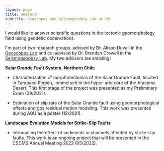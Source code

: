 ```yaml
---
layout: page
title: Research
subtitle: Geoscopes and Seismogeodesy Lab at UW
---
```


I would like to answer scientific questions in the tectonic geomorphology field using geodetic observations.  

I'm part of two research groups: advised by Dr. Alison Duvall in the [Geoscopes Lab](https://www.alisonrduvall.com) and co-advised by Dr. Brendan Crowell in the [Seismogeodesy Lab](https://sites.google.com/view/uwsglab/home/). My two advisors are amazing! 


**Salar Grande Fault System, Northern Chile**

- Characterization of morphotectonics of the Salar Grande Fault, located in Tarapaca Region, inmmersed in the hyper-arid core of the Atacama Desert. This first stage of the project was presented as my Preliminary Exam (09/2021).

- Estimation of slip rate of the Salar Grande fault using geomorphological offsets and gps residual motion modeling. This work was presented during AGU as a poster (12/2021).  


**Landscape Evolution Models for Strike-Slip Faults**

- Introducing the effect of sediments in channels affected by strike-slip faults. This work is an ongoing project that will be presented in the CSDMS Annual Meeting 2022 (05/2022).
